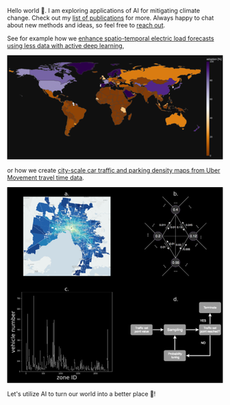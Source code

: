 Hello world 👋. I am exploring applications of AI for mitigating climate change. Check out my [list of publications](https://scholar.google.com/citations?user=bC7mSGUAAAAJ&hl) for more. Always happy to chat about new methods and ideas, so feel free to [reach out](https://usys.ethz.ch/personen/profil.MjEzNzU5.TGlzdC82MzcsMzIwMTk3MjIy.html).



See for example how we [enhance spatio-temporal electric load forecasts using less data with active deep learning](https://www.nature.com/articles/s42256-022-00552-x),

<img src="/plotly_dark_4.png" />


or how we create [city-scale car traffic and parking density maps from Uber Movement travel time data](https://www.nature.com/articles/s41597-019-0159-6).

<img src="/MethodFigure.png" />

Let's utilize AI to turn our world into a better place 💪!

<!-- ![](https://github.com/ArsamAryandoust/ArsamAryandoust/blob/master/rollover.gif) -->

